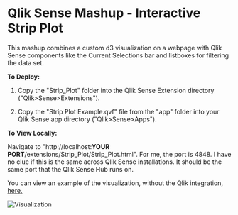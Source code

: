 Qlik Sense Mashup - Interactive Strip Plot
================================================================================
This mashup combines a custom d3 visualization on a webpage with Qlik Sense components like the Current Selections bar and listboxes for filtering the data set.

**To Deploy:**

1) Copy the "Strip_Plot" folder into the Qlik Sense Extension directory ("Qlik>Sense>Extensions").

2) Copy the "Strip Plot Example.qvf" file from the "app" folder into your Qlik Sense app directory ("Qlik>Sense>Apps").


**To View Locally:**

Navigate to "http://localhost:**YOUR PORT**/extensions/Strip_Plot/Strip_Plot.html". For me, the port is 4848. I have no clue if this is the same across Qlik Sense installations. It should be the same port that the Qlik Sense Hub runs on.

You can view an example of the visualization, without the Qlik integration, [here.](http://http://blog.axc.net/examples/Strip_Plot/Strip_Plot.html)

![Visualization](http://blog.axc.net/examples/Strip_Plot/Solution.png)